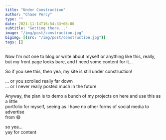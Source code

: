```yaml
---
title: "Under Construction"
author: "Chase Percy"
type: ""
date: 2021-11-14T16:54:33+08:00
subtitle: "Getting there..."
image: "/img/post/construction.jpg"
bigimg: [{src: "/img/post/construction.jpg"}]
tags: []
---
```


Now I'm not one to blog or write about myself or anything like this, really, but my front
page looks bare, and I need some content for it...

So if you see this, then yea, my site is still under construction!

... or you scrolled really far down  
... or I never really posted much in the future 
<!--more-->
Anyway, the plan is to demo a bunch of my projects on here and use this as a little  
portfolio for myself, seeing as I have no other forms of social media to advertise   
from :smile:

so yea...  
yay for content
